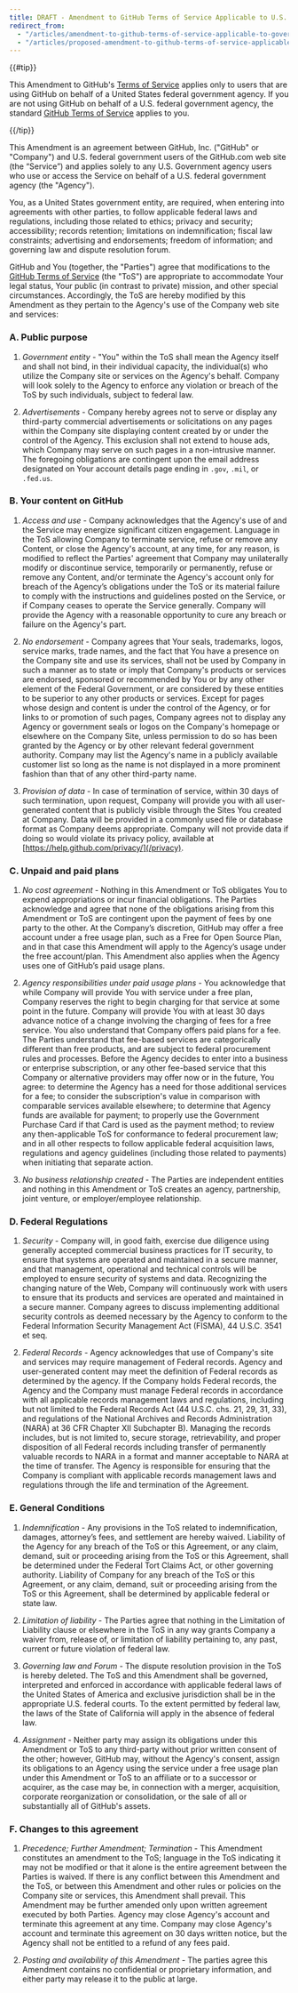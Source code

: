 ```yaml
---
title: DRAFT - Amendment to GitHub Terms of Service Applicable to U.S. Federal Government Users
redirect_from:
  - "/articles/amendment-to-github-terms-of-service-applicable-to-government-users/"
  - "/articles/proposed-amendment-to-github-terms-of-service-applicable-to-u-s-federal-government-users/"
---
```


{{#tip}}

This Amendment to GitHub's [Terms of Service](/articles/github-terms-of-service) applies only to users that are using GitHub on behalf of a United States federal government agency. If you are not using GitHub on behalf of a U.S. federal government agency, the standard [GitHub Terms of Service](/articles/github-terms-of-service) applies to you.

{{/tip}}

This Amendment is an agreement between GitHub, Inc. ("GitHub" or "Company") and U.S. federal government users of the GitHub.com web site (the “Service”) and applies solely to any U.S. Government agency users who use or access the Service on behalf of a U.S. federal government agency (the "Agency").

You, as a United States government entity, are required, when entering into agreements with other parties, to follow applicable federal laws and regulations, including those related to ethics; privacy and security; accessibility; records retention; limitations on indemnification; fiscal law constraints; advertising and endorsements; freedom of information; and governing law and dispute resolution forum.

GitHub and You (together, the "Parties") agree that modifications to the [GitHub Terms of Service](/articles/github-terms-of-service) (the "ToS") are appropriate to accommodate Your legal status, Your public (in contrast to private) mission, and other special circumstances. Accordingly, the ToS are hereby modified by this Amendment as they pertain to the Agency's use of the Company web site and services:

### A. Public purpose

1. *Government entity* - "You" within the ToS shall mean the Agency itself and shall not bind, in their individual capacity, the individual(s) who utilize the Company site or services on the Agency's behalf. Company will look solely to the Agency to enforce any violation or breach of the ToS by such individuals, subject to federal law.

3. *Advertisements* - Company hereby agrees not to serve or display any third-party commercial advertisements or solicitations on any pages within the Company site displaying content created by or under the control of the Agency. This exclusion shall not extend to house ads, which Company may serve on such pages in a non-intrusive manner. The foregoing obligations are contingent upon the email address designated on Your account details page ending in `.gov`, `.mil`, or `.fed.us`.

### B. Your content on GitHub

1. *Access and use* - Company acknowledges that the Agency's use of and the Service may energize significant citizen engagement. Language in the ToS allowing Company to terminate service, refuse or remove any Content, or close the Agency's account, at any time, for any reason, is modified to reflect the Parties' agreement that Company may unilaterally modify or discontinue service, temporarily or permanently, refuse or remove any Content, and/or terminate the Agency's account only for breach of the Agency’s obligations under the ToS or its material failure to comply with the instructions and guidelines posted on the Service, or if Company ceases to operate the Service generally. Company will provide the Agency with a reasonable opportunity to cure any breach or failure on the Agency's part.

2. *No endorsement* - Company agrees that Your seals, trademarks, logos, service marks, trade names, and the fact that You have a presence on the Company site and use its services, shall not be used by Company in such a manner as to state or imply that Company's products or services are endorsed, sponsored or recommended by You or by any other element of the Federal Government, or are considered by these entities to be superior to any other products or services. Except for pages whose design and content is under the control of the Agency, or for links to or promotion of such pages, Company agrees not to display any Agency or government seals or logos on the Company's homepage or elsewhere on the Company Site, unless permission to do so has been granted by the Agency or by other relevant federal government authority. Company may list the Agency's name in a publicly available customer list so long as the name is not displayed in a more prominent fashion than that of any other third-party name.

3. *Provision of data* - In case of termination of service, within 30 days of such termination, upon request, Company will provide you with all user-generated content that is publicly visible through the Sites You created at Company. Data will be provided in a commonly used file or database format as Company deems appropriate. Company will not provide data if doing so would violate its privacy policy, available at [https://help.github.com/privacy/](/privacy).

### C. Unpaid and paid plans

1. *No cost agreement* - Nothing in this Amendment or ToS obligates You to expend appropriations or incur financial obligations. The Parties acknowledge and agree that none of the obligations arising from this Amendment or ToS are contingent upon the payment of fees by one party to the other. At the Company’s discretion, GitHub may offer a free account under a free usage plan, such as a Free for Open Source Plan, and in that case this Amendment will apply to the Agency’s usage under the free account/plan. This Amendment also applies when the Agency uses one of GitHub’s paid usage plans.

2. *Agency responsibilities under paid usage plans* - You acknowledge that while Company will provide You with service under a free plan, Company reserves the right to begin charging for that service at some point in the future. Company will provide You with at least 30 days advance notice of a change involving the charging of fees for a free service. You also understand that Company offers paid plans for a fee. The Parties understand that fee-based services are categorically different than free products, and are subject to federal procurement rules and processes. Before the Agency decides to enter into a business or enterprise subscription, or any other fee-based service that this Company or alternative providers may offer now or in the future, You agree: to determine the Agency has a need for those additional services for a fee; to consider the subscription's value in comparison with comparable services available elsewhere; to determine that Agency funds are available for payment; to properly use the Government Purchase Card if that Card is used as the payment method; to review any then-applicable ToS for conformance to federal procurement law; and in all other respects to follow applicable federal acquisition laws, regulations and agency guidelines (including those related to payments) when initiating that separate action.

3. *No business relationship created* - The Parties are independent entities and nothing in this Amendment or ToS creates an agency, partnership, joint venture, or employer/employee relationship.

### D. Federal Regulations

1. *Security* - Company will, in good faith, exercise due diligence using generally accepted commercial business practices for IT security, to ensure that systems are operated and maintained in a secure manner, and that management, operational and technical controls will be employed to ensure security of systems and data. Recognizing the changing nature of the Web, Company will continuously work with users to ensure that its products and services are operated and maintained in a secure manner. Company agrees to discuss implementing additional security controls as deemed necessary by the Agency to conform to the Federal Information Security Management Act (FISMA), 44 U.S.C. 3541 et seq.

2. *Federal Records* - Agency acknowledges that use of Company's site and services may require management of Federal records. Agency and user-generated content may meet the definition of Federal records as determined by the agency. If the Company holds Federal records, the Agency and the Company must manage Federal records in accordance with all applicable records management laws and regulations, including but not limited to the Federal Records Act (44 U.S.C. chs. 21, 29, 31, 33), and regulations of the National Archives and Records Administration (NARA) at 36 CFR Chapter XII Subchapter B). Managing the records includes, but is not limited to, secure storage, retrievability, and proper disposition of all Federal records including transfer of permanently valuable records to NARA in a format and manner acceptable to NARA at the time of transfer. The Agency is responsible for ensuring that the Company is compliant with applicable records management laws and regulations through the life and termination of the Agreement.

### E. General Conditions

1. *Indemnification* - Any provisions in the ToS related to indemnification, damages, attorney’s fees, and settlement are hereby waived. Liability of the Agency for any breach of the ToS or this Agreement, or any claim, demand, suit or proceeding arising from the ToS or this Agreement, shall be determined under the Federal Tort Claims Act, or other governing authority. Liability of Company for any breach of the ToS or this Agreement, or any claim, demand, suit or proceeding arising from the ToS or this Agreement, shall be determined by applicable federal or state law.

2. *Limitation of liability* - The Parties agree that nothing in the Limitation of Liability clause or elsewhere in the ToS in any way grants Company a waiver from, release of, or limitation of liability pertaining to, any past, current or future violation of federal law.

3. *Governing law and Forum* - The dispute resolution provision in the ToS is hereby deleted. The ToS and this Amendment shall be governed, interpreted and enforced in accordance with applicable federal laws of the United States of America and exclusive jurisdiction shall be in the appropriate U.S. federal courts. To the extent permitted by federal law, the laws of the State of California will apply in the absence of federal law.

4. *Assignment* - Neither party may assign its obligations under this Amendment or ToS to any third-party without prior written consent of the other; however, GitHub may, without the Agency's consent, assign its obligations to an Agency using the service under a free usage plan under this Amendment or ToS to an affiliate or to a successor or acquirer, as the case may be, in connection with a merger, acquisition, corporate reorganization or consolidation, or the sale of all or substantially all of GitHub's assets.

### F. Changes to this agreement

1. *Precedence; Further Amendment; Termination* - This Amendment constitutes an amendment to the ToS; language in the ToS indicating it may not be modified or that it alone is the entire agreement between the Parties is waived. If there is any conflict between this Amendment and the ToS, or between this Amendment and other rules or policies on the Company site or services, this Amendment shall prevail. This Amendment may be further amended only upon written agreement executed by both Parties. Agency may close Agency's account and terminate this agreement at any time. Company may close Agency's account and terminate this agreement on 30 days written notice, but the Agency shall not be entitled to a refund of any fees paid.

2. *Posting and availability of this Amendment* - The parties agree this Amendment contains no confidential or proprietary information, and either party may release it to the public at large.

